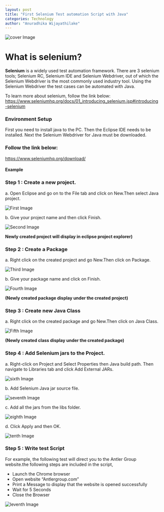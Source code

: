 ```yaml
---
layout: post
title: "First Selenium Test automation Script with Java"
categories: Technology
author: "Anuradhika Wijayathilake"
---
```

 ![cover Image](https://github.com/aviorsys/aviorsys.github.io/raw/master/images/selenium-test-automation.jpg)

# What is selenium?

**Selenium** is a widely used test automation framework. There are 3 selenium tools; Selenium RC,
Selenium IDE and Selenium Webdriver, out of which the Selenium Webdriver is the most commonly used
industry tool. Using the Selenium Webdriver the test cases can be automated with Java.

To learn more about selenium, follow the link below:
<https://www.seleniumhq.org/docs/01_introducing_selenium.jsp#introducing-selenium>

### Environment Setup

First you need to install java to the PC.
Then the Eclipse IDE needs to be installed. Next the Selenium Webdriver for Java must be downloaded.

### Follow the link below:
<https://www.seleniumhq.org/download/>

#### Example

### Step 1 : Create a new project.

a. Open Eclipse and go on to the File tab and click on New.Then select Java project.

 ![First Image](https://github.com/aviorsys/aviorsys.github.io/raw/master/images/1.JPG)

 b. Give your project name and then click Finish.

  ![Second Image](https://github.com/aviorsys/aviorsys.github.io/raw/master/images/2.JPG)

**Newly created project will display in eclipse project explorer)**


###  Step 2 : Create a Package

a. Right click on the created project and go New.Then click on Package.

![Third Image](https://github.com/aviorsys/aviorsys.github.io/raw/master/images/3.JPG)


b.
Give your package name and click on Finish.

![Fourth Image](https://github.com/aviorsys/aviorsys.github.io/raw/master/images/4.JPG)

**(Newly created package display under the created project)**

### Step 3 : Create new Java Class

a. Right click on the created package and go New.Then click on Java Class.

![Fifth Image](https://github.com/aviorsys/aviorsys.github.io/raw/master/images/5.JPG)

**(Newly created class display under the created package)**

### Step 4 : Add Selenium jars to the Project.

a. Right-click on Project and Select Properties then Java build path. Then navigate to Libraries tab and
click Add External JARs.

![sixth Image](https://github.com/aviorsys/aviorsys.github.io/raw/master/images/6.JPG)

b. Add Selenium Java jar source file.

![seventh Image](https://github.com/aviorsys/aviorsys.github.io/raw/master/images/7.JPG)

c. Add all the jars from the libs folder.

![eighth Image](https://github.com/aviorsys/aviorsys.github.io/raw/master/images/8.JPG)

d. Click Apply and then OK.

![tenth Image](https://github.com/aviorsys/aviorsys.github.io/raw/master/images/10.JPG)

### Step 5 : Write test Script

For example, the following test will direct you to the Antler Group website.the following steps are included
in the script,

- Launch the Chrome browser
- Open website “Antlergroup.com”
- Print a Message to display that the website is opened successfully
- Wait for 5 Seconds
- Close the Browser

![leventh Image](https://github.com/aviorsys/aviorsys.github.io/raw/master/images/11.JPG)












